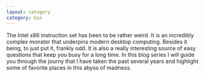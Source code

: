 ```yaml
---
layout: category
category: bin
---
```



The Intel x86 instruction set has been to be rather weird. It is an incredibly complex monster that underpins modern desktop computing. 
Besides it being, to just put it, frankly odd. It is also a really interesting source of easy questions that keep you busy for a long time.
In this blog series I will guide you through the journy that I have taken the past several years and highlight some of favorite places in this abyss of madness.
